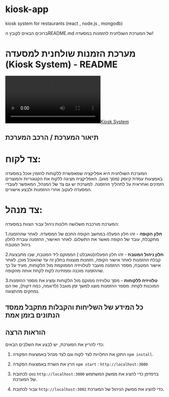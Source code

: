 # kiosk-app
kiosk system for restaurants (react , node.js , mongodb)


ברוכים הבאים לקובץ הREADME.md של המערכת השולחנית להזמנות במסעדה!

# מערכת הזמנות שולחנית למסעדה (Kiosk System) - README
[![Kiosk System](https://cv.amrzhwh.com/wp-content/uploads/2023/07/kioskvid.mp4)](https://cv.amrzhwh.com/wp-content/uploads/2023/07/kioskvid.mp4)

## תיאור המערכת / הרכב המערכת

# צד לקוח:
המערכת השולחנית היא אפליקציה שמאפשרת ללקוחות להזמין אוכל במסעדה באמצעות עמדת קיוסק (מסך מגע). האפליקציה מציגה ללקוח את הקטגוריות והמוצרים הזמינים ואחראית על לתהליך ההזמנה. למערכת יש גם צד של המנהל, המאפשר לעובדי המסעדה לעקוב אחרי ההזמנות ולבצע אישורים.

# צד מנהל:
המערכת מורכבת משלושה חלונות ניהול עבור הצוות במסעדה:

1.**חלון הקופה** - זהו חלון הפעלה במחשב הקופה החכם של המסעדה. לאחר שההזמנה מתקבלת, עובד של הקופה מאשר את התשלום. לאחר האישור, ההזמנה עוברת לחלון ניהול המטבח.


2.**חלון ניהול המטבח** - זהו חלון הפעלה(טאבלט ) הממוקם ליד המטבח, שבו מתבצעת קבלת ההזמנות לאחר אישור הקופה, הזמנות מוצגות בחלון זה עד שהאוכל מוכן. לאחר אישור המטבח, מספר ההזמנה מועבר לטלוויזיה הממוקמת מול הלקוחות, מעיד על כך שההזמנה מוכנה וממתינה לקוח לקחת אותה מהקופה.

3.**טלוויזיה ללקוחות** - מסך טלוויזיה ממוקם מול הלקוחות ומציג את מספר ההזמנות המוכנות לקחת. מספר ההזמנות מוצג למשך זמן מוגבל (לדוגמה, כמה דקות), ואז הם נמחקים מהתצוגה.


## כל המידע של השליחות והקבלות מתקבל ממסד הנתונים בזמן אמת


## הוראות הרצה

כדי להריץ את המערכת, יש לבצע את השלבים הבאים:

1. התקן את התלויות לצד לקוח וגם לצד מנהל באמצעות הפקודה `npm install`.

2. הרץ את השרת באמצעות הפקודה `npm start` : `http://localhost:3000` 

3. נווט לכתובת `http://localhost:3000` בדפדפן כדי להציג את ממשק המשתמש של המערכת.

4. עבור לכתובת `http://localhost:3002` כדי להציג את ממשק הניהול של המערכת.
